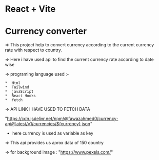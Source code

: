 # React + Vite


# Currency  converter

=> This project help to convert currency according to the current  currency rate with respect to country.

=> Here i have used api to find the current currency rate according to date wise 

=> programing language used :-
    
    *  Html
    *  Tailwind
    *  javaScript
    *  React Hooks
    *  fetch
=> API LINK I HAVE USED TO FETCH DATA

"https://cdn.jsdelivr.net/npm/@fawazahmed0/currency-api@latest/v1/currencies/${currency}.json"

   * here currency is used as variable as key 

=> This api provides us aprox data of 150 country   

=> for background image : "https://www.pexels.com/"




